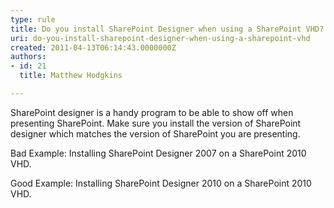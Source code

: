 ```yaml
---
type: rule
title: Do you install SharePoint Designer when using a SharePoint VHD?
uri: do-you-install-sharepoint-designer-when-using-a-sharepoint-vhd
created: 2011-04-13T06:14:43.0000000Z
authors:
- id: 21
  title: Matthew Hodgkins

---
```


SharePoint designer is a handy program to be able to show off when presenting SharePoint. Make sure you install the version of SharePoint designer which matches the version of SharePoint you are presenting.

Bad Example: Installing SharePoint Designer 2007 on a SharePoint 2010 VHD.

Good Example: Installing SharePoint Designer 2010 on a SharePoint 2010 VHD.
